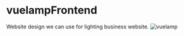 # vuelampFrontend
Website design we can use for lighting business website.
![vuelamp](https://user-images.githubusercontent.com/75358971/204963188-7294b284-2973-48cf-bd47-783918c94ece.png)
